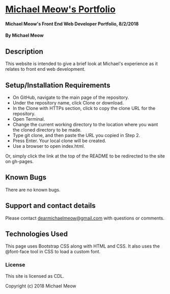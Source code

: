 # [Michael Meow's Portfolio](https://michaelmeow.github.io/portfolio)

#### Michael Meow's Front End Web Developer Portfolio, 8/2/2018

#### By Michael Meow

## Description

This website is intended to give a brief look at Michael's experience as it relates to front end web development.

## Setup/Installation Requirements

* On GitHub, navigate to the main page of the repository.
* Under the repository name, click Clone or download.
* In the Clone with HTTPs section, click  to copy the clone URL for the repository.
* Open Terminal.
* Change the current working directory to the location where you want the cloned directory to be made.
* Type git clone, and then paste the URL you copied in Step 2.
* Press Enter. Your local clone will be created.
* Use a browser to open index.html.

Or, simply click the link at the top of the README to be redirected to the site on gh-pages.

## Known Bugs

There are no known bugs.

## Support and contact details

Please contact dearmichaelmeow@gmail.com with questions or comments.

## Technologies Used

This page uses Bootstrap CSS along with HTML and CSS.  It also uses the @font-face tool in CSS to load a custom font.  

### License

This site is licensed as CDL.

Copyright (c) 2018 Michael Meow
